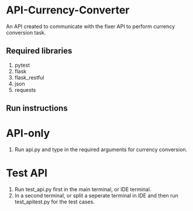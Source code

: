 # API-Currency-Converter
An API created to communicate with the fixer API to perform currency conversion task. 

## Required libraries
1. pytest
2. flask
3. flask_restful
4. json
5. requests


## Run instructions
# API-only
1. Run api.py and type in the required arguments for currency conversion. 

# Test API
1. Run test_api.py first in the main terminal, or IDE terminal.
2. In a second terminal, or split a seperate terminal in IDE and then run test_apitest.py for the test cases.

